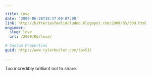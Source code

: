 ```yaml
---

title: Love
date: '2009-06-26T19:47:00-07:00'
link: http://batteriesfeelincluded.blogspot.com/2009/05/309.html
engineer:
  slug: love
  url: /2009/06/love/

# Custom Properties
guid: http://www.tylerbutler.com/?p=515

---
```


Too incredibly brilliant not to share.
